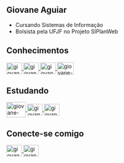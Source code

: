 ## Giovane Aguiar
- Cursando Sistemas de Informação
- Bolsista pela UFJF no Projeto SIPlanWeb

## Conhecimentos



<a href="#" target="_blank">
<img align="center" alt="giovane-vue" height="30" width="40" src="https://cdn.jsdelivr.net/npm/simple-icons@5.8.0/icons/vuedotjs.svg" style="max-width:100%;">
</a>

<a href="#" target="_blank">
<img align="center" alt="giovane-javascript" height="30" width="40" src="https://cdn.jsdelivr.net/npm/simple-icons@5.8.0/icons/javascript.svg" style="max-width:100%;">
</a>

<a href="#" target="_blank">
<img align="center" alt="giovane-c" height="30" width="40" src="https://cdn.jsdelivr.net/npm/simple-icons@5.8.0/icons/c.svg" style="max-width:100%;">
</a>

<a href="#" target="_blank">
<img align="center" alt="giovane-java" height="33" width="43" src="https://cdn.jsdelivr.net/npm/simple-icons@5.8.0/icons/java.svg" style="max-width:100%;">
</a>


## Estudando

<a href="#" target="_blank">
<img align="center" alt="giovane-php" height="40" width="50" src="https://cdn.jsdelivr.net/npm/simple-icons@3.0.1/icons/php.svg" style="max-width:100%;">
</a>

<a href="#" target="_blank">
<img align="center" alt="giovane-postgresql" height="30" width="40" src="https://cdn.jsdelivr.net/npm/simple-icons@3.0.1/icons/postgresql.svg" style="max-width:100%;">
</a>

<a href="#" target="_blank">
<img align="center" alt="giovane-ubuntu" height="30" width="40" src="https://cdn.jsdelivr.net/npm/simple-icons@5.8.0/icons/ubuntu.svg" style="max-width:100%;">
</a>







## Conecte-se comigo

<a href="https://www.linkedin.com/in/giovane-aguiar/" target="_blank">
<img align="center" alt="giovane-linkedin" height="30" width="40" src="https://cdn.jsdelivr.net/npm/simple-icons@5.8.0/icons/linkedin.svg" style="max-width:100%;">
</a>

<a href="mailto:giovaneaguiar@ice.ufjf.br" target="_blank">
<img align="center" alt="giovane-email" height="30" width="40" src="https://cdn.jsdelivr.net/npm/simple-icons@5.8.0/icons/gmail.svg" style="max-width:100%"
</a> 







<!--[![Top Langs](https://github-readme-stats.vercel.app/api/top-langs/?username=giovaneaguiar&layout=compact&theme=dark&langs_count=6&count_private=true)](https://github.com/anuraghazra/github-readme-stats)
[![Linkedin Badge](https://img.shields.io/badge/-Giovane%20Aguiar-6633cc?style=flat-square&logo=Linkedin&logoColor=white&link=https://www.linkedin.com/in/giovane-aguiar/)](https://www.linkedin.com/in/giovane-aguiar/)  -
[![Gmail Badge](https://img.shields.io/badge/-giovaneaguiar@ice.ufjf.br-6633cc?style=flat-square&logo=Gmail&logoColor=white&link=mailto:giovaneaguiar@ice.ufjf.br)](mailto:giovaneaguiar@ice.ufjf.br)
-->
<!--
**giovaneaguiar/giovaneaguiar** is a ✨ _special_ ✨ repository because its `README.md` (this file) appears on your GitHub profile.

Here are some ideas to get you started:

- 🔭 I’m currently working on ...
- 🌱 I’m currently learning ...
- 👯 I’m looking to collaborate on ...
- 🤔 I’m looking for help with ...
- 💬 Ask me about ...
- 📫 How to reach me: ...
- 😄 Pronouns: ...
- ⚡ Fun fact: ...
-->

